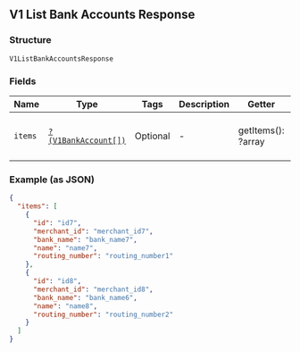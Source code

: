 ## V1 List Bank Accounts Response

### Structure

`V1ListBankAccountsResponse`

### Fields

| Name | Type | Tags | Description | Getter | Setter |
|  --- | --- | --- | --- | --- | --- |
| `items` | [`?(V1BankAccount[])`](/doc/models/v1-bank-account.md) | Optional | -  | getItems(): ?array | setItems(?array items): void |

### Example (as JSON)

```json
{
  "items": [
    {
      "id": "id7",
      "merchant_id": "merchant_id7",
      "bank_name": "bank_name7",
      "name": "name7",
      "routing_number": "routing_number1"
    },
    {
      "id": "id8",
      "merchant_id": "merchant_id8",
      "bank_name": "bank_name6",
      "name": "name8",
      "routing_number": "routing_number2"
    }
  ]
}
```

